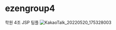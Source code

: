 # ezengroup4
학원 4조 JSP 팀플
![KakaoTalk_20220520_175328003](https://user-images.githubusercontent.com/100548156/169492363-8dd9abc4-8bb3-48b5-a8cf-4c20d5df1170.jpg)
